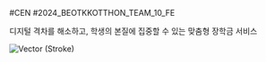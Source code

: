 #CEN
#2024_BEOTKKOTTHON_TEAM_10_FE

디지털 격차를 해소하고, 학생의 본질에 집중할 수 있는 맞춤형 장학금 서비스



![Vector (Stroke)](https://github.com/goormthon-Univ/2024_BEOTKKOTTHON_TEAM_10_FE/assets/50621327/4d2097cf-3b25-420e-8a1d-27ce4fe6f7c7)
